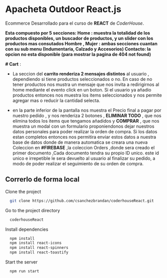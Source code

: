 
# Apacheta Outdoor React.js
Ecommerce Desarrollado para el curso de **REACT** de *CoderHouse*.

**Esta compuesto por 5 secciones:
Home : muestra la totalidad de los productos disponibles, un buscador de productos, y un slider con los productos mas consutados
Hombre , Mujer : ambas secciones cuantan con su sub menu (Indumentaria, Calzado y Accesorios)
Contacto: la opcion no esta disponible (para mostrar la pagina de 404 not found)**

**# Cart** :
* La seccion del **carrito renderiza 2 mensajes distintos** al usuario , dependiendo si tiene productos seleccionados o no. En caso de no tener productos nos mustra un mensaje que nos invita a redirigirnos al home mediante el evento click en un boton. Si el usuario ya añadio productos entonces nos muestra los items seleccionados y nos permite agregar mas o reducir la cantidad selecta. 

* en la parte inferior de la pantalla nos muestra el Precio final a pagar por nuestro pedido , y nos renderiza 2 botones , **ELIMINAR TODO** , que nos elimina todos los items que tengamos añadidos y **COMPRAR** , que nos muestra un modal con un formulario proponiendonos dejar nuestros datos personales para poder realizar la orden de compra. Si los datos estan completos entonces nos permitira enviar estos datos a nuestra base de datos donde de manera automatica se creara una nueva Coleccion en **#FIREBASE** ,la coleccion Orders ,donde sera creado el primer documento ,Cada documento tendra su propio ID unico. este id unico e irrepetible le sera devuelto al usuario al finalizar su pedido, a modo de poder realizar el seguimiento de su orden de compra.


## Correrlo de forma local 

Clone the project

```bash
  git clone https://github.com/csanchezbrandan/coderhouseReact.git
```

Go to the project directory

```bash
  coderhouseReact
```

Install dependencies

```bash
  npm install
  npm install react-icons
  npm install react-spinners
  npm install react-toastify
```

Start the server

```bash
  npm run start
```


